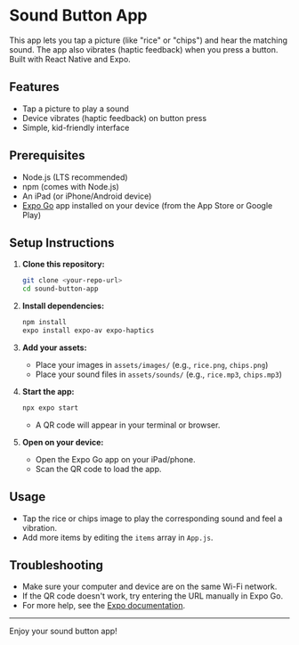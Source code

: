 # Sound Button App

This app lets you tap a picture (like "rice" or "chips") and hear the matching sound. The app also vibrates (haptic feedback) when you press a button. Built with React Native and Expo.

## Features
- Tap a picture to play a sound
- Device vibrates (haptic feedback) on button press
- Simple, kid-friendly interface

## Prerequisites
- Node.js (LTS recommended)
- npm (comes with Node.js)
- An iPad (or iPhone/Android device)
- [Expo Go](https://expo.dev/client) app installed on your device (from the App Store or Google Play)

## Setup Instructions

1. **Clone this repository:**
   ```bash
   git clone <your-repo-url>
   cd sound-button-app
   ```

2. **Install dependencies:**
   ```bash
   npm install
   expo install expo-av expo-haptics
   ```

3. **Add your assets:**
   - Place your images in `assets/images/` (e.g., `rice.png`, `chips.png`)
   - Place your sound files in `assets/sounds/` (e.g., `rice.mp3`, `chips.mp3`)

4. **Start the app:**
   ```bash
   npx expo start
   ```
   - A QR code will appear in your terminal or browser.

5. **Open on your device:**
   - Open the Expo Go app on your iPad/phone.
   - Scan the QR code to load the app.

## Usage
- Tap the rice or chips image to play the corresponding sound and feel a vibration.
- Add more items by editing the `items` array in `App.js`.

## Troubleshooting
- Make sure your computer and device are on the same Wi-Fi network.
- If the QR code doesn't work, try entering the URL manually in Expo Go.
- For more help, see the [Expo documentation](https://docs.expo.dev/).

---

Enjoy your sound button app!
